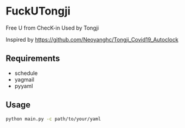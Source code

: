 # FuckUTongji

Free U from ChecK-in Used by Tongji

Inspired by https://github.com/Neoyanghc/Tongji_Covid19_Autoclock

## Requirements
* schedule
* yagmail
* pyyaml

## Usage
```bash
python main.py -c path/to/your/yaml
```
